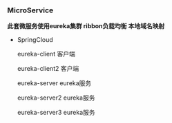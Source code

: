### MicroService 

**此套微服务使用eureka集群 ribbon负载均衡 本地域名映射**

- SpringCloud


  eureka-client 客户端
   
  eureka-client2 客户端
  
  eureka-server eureka服务
  
  eureka-server2  eureka服务
  
  eureka-server3   eureka服务
  
